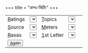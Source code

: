 +++
title = "अन्ध-चितिः"
+++
<script src="/saMskRtam/padyam/quote-helper.js"></script>


<div id="quoteInclude" class="js_include" url="https://raw.githubusercontent.com/subhAShita/db_toml_md__sa__padya/master/main/s/h/r/I/k/shrIkamTha.md"  newLevelForH1="2" includeTitle="false" metadataDetailName> </div>


|                                                                               |                                                                                   |                   |                                                                                        |   |
|-------------------------------------------------------------------------------|-----------------------------------------------------------------------------------|-------------------|----------------------------------------------------------------------------------------|---|
| <u>R</u>atings                                                                | <select id="dropdown_ratings" accesskey="r" onchange="getRandomQuote()"></select> | <u>T</u>opics     | <select id="dropdown_topics" accesskey="t" onchange="getRandomQuote()"></select>       |
| <u>S</u>ource                                                                 | <select id="dropdown_sources" accesskey="s" onchange="getRandomQuote()"></select> | <u>M</u>eters     | <select id="dropdown_meters" accesskey="s" onchange="getRandomQuote()"></select>       |
| <u>R</u>asas                                                                  | <select id="dropdown_rasas" onchange="getRandomQuote()"></select>                 | <u>1</u>st Letter | <select id="dropdown_first_letter" accesskey="f" onchange="getRandomQuote()"></select> |
| <button submit onclick="getRandomQuote()" accesskey="a"><u>A</u>gain</button> |                                                                                   |                   |                                                                                        |

<script>

{
  let quoteId = module_uiLib.default.query.getParam("quoteId") || "shrIkamTha";
  showQuote(quoteId);
}

setDropdownValuesFromQuery();

</script>

